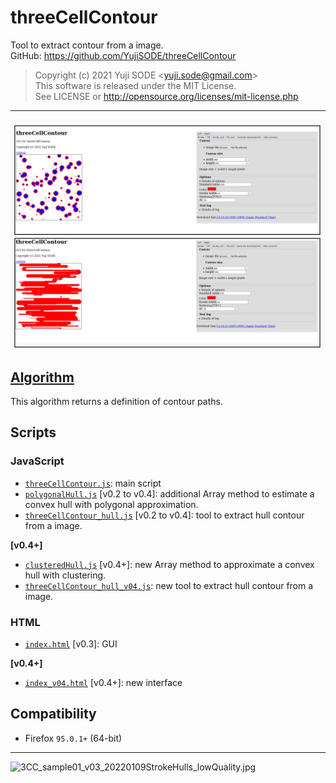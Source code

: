 # threeCellContour
Tool to extract contour from a image.  
GitHub: https://github.com/YujiSODE/threeCellContour  
>Copyright (c) 2021 Yuji SODE \<yuji.sode@gmail.com\>  
>This software is released under the MIT License.  
>See LICENSE or http://opensource.org/licenses/mit-license.php  
______
<!-- ![3CC_sample01_v03_20220109Stroke_Fill.png](3CC_sample01_v03_20220109Stroke_Fill.png) -->
<img width=800 src='3CC_sample01_v03_20220109Stroke_Fill.png' alt='3CC_sample01_v03_20220109Stroke_Fill.png'>

## [Algorithm](algorithm.md)
This algorithm returns a definition of contour paths.

## Scripts
### JavaScript
- [`threeCellContour.js`](threeCellContour.js): main script
- [`polygonalHull.js`](polygonalHull.js) [v0.2 to v0.4]: additional Array method to estimate a convex hull with polygonal approximation.
- [`threeCellContour_hull.js`](threeCellContour_hull.js) [v0.2 to v0.4]: tool to extract hull contour from a image.

**[v0.4+]**
- [`clusteredHull.js`](clusteredHull.js) [v0.4+]: new Array method to approximate a convex hull with clustering.
- [`threeCellContour_hull_v04.js`]([threeCellContour_hull_v04.js): new tool to extract hull contour from a image.

### HTML
- [`index.html`](index.html) [v0.3]: GUI

**[v0.4+]**
- [`index_v04.html`](index_v04.html) [v0.4+]: new interface

## Compatibility
- Firefox `95.0.1+` (64-bit)

______
<!-- ![3CC_sample01_v03_20220109StrokeHulls_lowQuality.jpg](3CC_sample01_v03_20220109StrokeHulls_lowQuality.jpg) -->
<img width=800 src='3CC_sample01_v03_20220109StrokeHulls_lowQuality.jpg' alt='3CC_sample01_v03_20220109StrokeHulls_lowQuality.jpg'>

